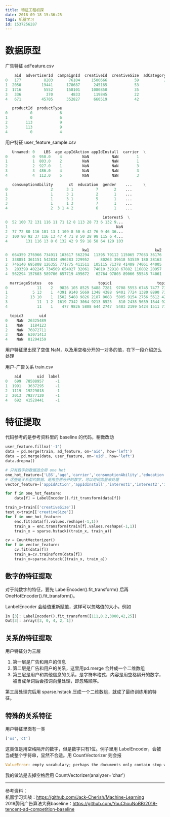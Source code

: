 ```yaml
---
title: 特征工程初探
date: 2018-09-18 15:36:25
tags: 机器学习
id: 1537256287
---
```

# 数据原型
广告特征 adFeature.csv
```python
    aid  advertiserId  campaignId  creativeId  creativeSize  adCategoryId  \
0   177          8203       76104     1500666            59           282   
1  2050         19441      178687      245165            53             1   
2  1716          5552      158101     1080850            35            27   
3   336           370        4833      119845            22            67   
4   671         45705      352827      660519            42            67   

   productId  productType  
0          0            6  
1          0            6  
2        113            9  
3        113            9  
4          0            4
```

用户特征 user_feature_sample.csv
```python
   Unnamed: 0    LBS  age appIdAction appIdInstall  carrier  \
0           0  950.0    4         NaN          NaN        1   
1           1  803.0    2         NaN          NaN        1   
2           2  927.0    1         NaN          NaN        3   
3           3  486.0    4         NaN          NaN        3   
4           4  112.0    5         NaN          NaN        3   

   consumptionAbility       ct  education  gender    ...     \
0                   2      3 1          7       2    ...      
1                   1      3 1          2       1    ...      
2                   1      3 1          5       1    ...      
3                   1      1 3          7       1    ...      
4                   2  3 1 4 2          6       1    ...      

                                           interest5  \
0  52 100 72 131 116 11 71 12 8 113 28 73 6 132 9...   
1                                                NaN   
2  77 72 80 116 101 13 1 109 8 50 6 42 76 9 46 36...   
3  100 80 92 37 116 13 47 4 71 8 50 28 98 115 6 4...   
4        131 116 13 8 6 132 42 9 59 18 58 64 129 103   

                                  kw1                             kw2  kw3  \
0  664359 276966 734911 103617 562294  11395 79112 115065 77033 36176  NaN   
1  338851 361151 542834 496283 229952     80263 39618 53539 180 38163  NaN   
2  746140 695808 126355 771775 411511  105115 71378 41409 74061 44005  NaN   
3   283399 402245 734509 654027 32061  74010 32918 67882 116802 20957  NaN   
4  562294 157603 589706 657719 495672   62764 97803 89066 55545 74061  NaN   

  marriageStatus   os                    topic1                    topic2  \
0             11    2   9826 105 8525 5488 7281  9708 5553 6745 7477 7150   
1           5 13    1  4391 9140 5669 1348 4388  9401 7724 1380 8890 7153   
2          13 10    1  1502 5488 9826 2187 8088  5005 9154 2756 5612 4209   
3             11  1 2  1619 7342 3064 9213 8525   810 2438 5659 1844 9262   
4             11    1    477 9826 5808 644 2747  5483 2199 5424 1511 7751   

  topic3       uid  
0    NaN  26325489  
1    NaN   1184123  
2    NaN  76072711  
3    NaN  63071413  
4    NaN  81294159  
```
用户特征里出现了空值 NaN，以及用空格分开的一对多的值，在下一段介绍怎么处理

用户-广告关系 train.csv
```python
    aid       uid  label
0   699  78508957     -1
1  1991   3637295     -1
2  1119  19229018     -1
3  2013  79277120     -1
4   692  41528441     -1
```

# 特征提取
代码参考的是参考资料里的 baseline 的代码，稍做改动
```python
user_feature.fillna('-1')
data = pd.merge(train, ad_feature, on='aid', how='left')
data = pd.merge(data, user_feature, on='uid', how='left')
data.dropna()

# 只有数字的数据适合用 one hot
one_hot_feature=['LBS','age','carrier','consumptionAbility','education','gender','house','os','ct','marriageStatus','advertiserId','campaignId', 'creativeId','adCategoryId', 'productId', 'productType']
# 这些是关系型的数据，是用空格分开的数字，可以用词向量来处理
vector_feature=['appIdAction','appIdInstall','interest1','interest2','interest3','interest4','interest5','kw1','kw2','kw3','topic1','topic2','topic3']

for f in one_hot_feature:
    data[f] = LabelEncoder().fit_transform(data[f])

train_x=train[['creativeSize']]
test_x=train[['creativeSize']]
for f in one_hot_feature:
    enc.fit(data[f].values.reshape(-1,1))
    train_a = enc.transform(train[f].values.reshape(-1,1))
    train_x = sparse.hstack((train_x, train_a))

cv = CountVectorizer()
for f in vector_feature:
    cv.fit(data[f])
    train_a=cv.trainsform(data[f])
    train_x=sparse.hstack((train_x, train_a))
```
## 数字的特征提取
对于纯数字的特征，要先 LabelEncoder().fit_transform() 后再 OneHotEncoder().fit_transform()。

LanbelEncoder 会给值重新赋值，这样可以忽略值的大小。例如
```python
In [3]: LabelEncoder().fit_transform([111,0.2,3000,42,25])
Out[3]: array([3, 0, 4, 2, 1])
```

## 关系的特征提取
用户特征分为三层
1. 第一层是广告和用户的信息
2. 第二层是广告和用户的关系，这里用pd.merge 合并成一个二维数组
3. 第三层是用户和其他信息的关系，是字符串格式，内容是用空格隔开的数字，被当成单词后会按词向量处理，即忽略顺序。

第三层处理完后用 sparse.hstack 压成一个二维数组，就成了最终训练用的特征。

## 特殊的关系特征
用户特征里面有一类
```python
['os','ct']
```
这类值是用空格隔开的数字，但是数字只有1位。例子里用 LabelEncoder，会被当成整个字符串，显然不合适。用 CountVectorizer 则会报
```python
ValueError: empty vocabulary; perhaps the documents only contain stop words
```
我的做法是去掉空格后用 CountVectorizer(analyzer='char')

----------------------------------
参考资料：  
机器学习实战：https://github.com/Jack-Cherish/Machine-Learning  
2018腾讯广告算法大赛baseline：https://github.com/YouChouNoBB/2018-tencent-ad-competition-baseline